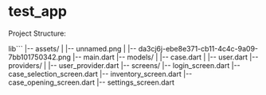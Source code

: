 # test_app

Project Structure:

lib\`\`\`
|-- assets/
|   |-- unnamed.png
|   |-- da3cj6j-ebe8e371-cb11-4c4c-9a09-7bb101750342.png
|-- main.dart
|-- models/
|   |-- case.dart
|   |-- user.dart
|-- providers/
|   |-- user_provider.dart
|-- screens/
    |-- login_screen.dart
    |-- case_selection_screen.dart
    |-- inventory_screen.dart
    |-- case_opening_screen.dart
    |-- settings_screen.dart
